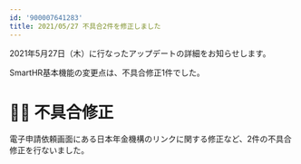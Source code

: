 ```yaml
---
id: '900007641283'
title: 2021/05/27 不具合2件を修正しました
---
```

2021年5月27日（木）に行なったアップデートの詳細をお知らせします。

SmartHR基本機能の変更点は、不具合修正1件でした。

# 👨‍⚕️ 不具合修正

電子申請依頼画面にある日本年金機構のリンクに関する修正など、2件の不具合修正を行ないました。
